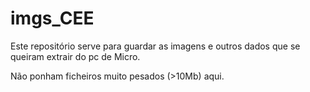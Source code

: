 # imgs_CEE
Este repositório serve para guardar as imagens e outros dados que se queiram extrair do pc de Micro.

Não ponham ficheiros muito pesados (>10Mb) aqui.
